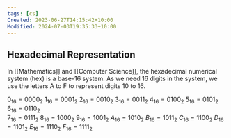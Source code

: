 ```yaml
---
tags: [cs]
Created: 2023-06-27T14:15:42+10:00
Modified: 2024-07-03T19:35:33+10:00
---
```

## Hexadecimal Representation
In [[Mathematics]] and [[Computer Science]], the hexadecimal numerical system (hex) is a base-16 system. As we need 16 digits in the system, we use the letters A to F to represent digits 10 to 16.

$0_{16} =0000_2$       $1_{16}=0001_2$       $2_{16}=0010_2$       $3_{16}=0011_2$       $4_{16}=0100_2$       $5_{16}=0101_2$       $6_{16}=0110_2$       
$7_{16}=0111_2$       $8_{16}=1000_2$       $9_{16}=1001_2$       $A_{16}=1010_2$     $B_{16}=1011_2$     $C_{16}=1100_2$     $D_{16}=1101_2$     $E_{16}=1110_2$     $F_{16}=1111_2$
 